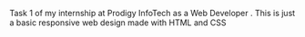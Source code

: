 Task 1 of my internship at Prodigy InfoTech as a Web Developer . This is just a basic responsive web design made with HTML and CSS
